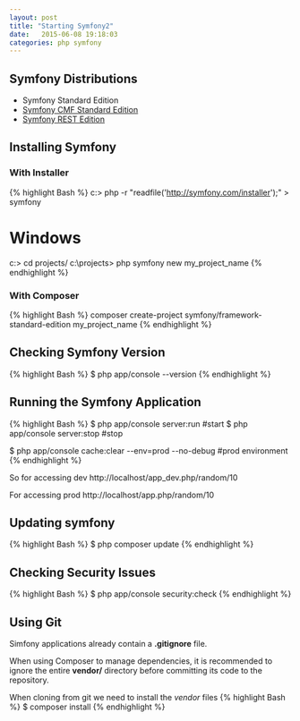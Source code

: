 ```yaml
---
layout: post
title: "Starting Symfony2"
date:   2015-06-08 19:18:03
categories: php symfony
---
```


## Symfony Distributions

* Symfony Standard Edition
* [Symfony CMF Standard Edition](https://github.com/symfony-cmf/symfony-cmf-standard)
* [Symfony REST Edition](https://github.com/gimler/symfony-rest-edition)

## Installing Symfony

### With Installer

{% highlight Bash %}
c:\> php -r "readfile('http://symfony.com/installer');" > symfony

# Windows
c:\> cd projects/
c:\projects\> php symfony new my_project_name
{% endhighlight %}

### With Composer

{% highlight Bash %}
composer create-project symfony/framework-standard-edition my_project_name
{% endhighlight %}

## Checking Symfony Version

{% highlight Bash %}
$ php app/console --version
{% endhighlight %}

## Running the Symfony Application

{% highlight Bash %}
$ php app/console server:run #start
$ php app/console server:stop #stop

$ php app/console cache:clear --env=prod --no-debug #prod environment
{% endhighlight %}

So for accessing dev
http://localhost/app_dev.php/random/10

For accessing prod
http://localhost/app.php/random/10

## Updating symfony
{% highlight Bash %}
$ php composer update
{% endhighlight %}

## Checking Security Issues
{% highlight Bash %}
$ php app/console security:check
{% endhighlight %}

## Using Git

Simfony applications already contain a **.gitignore** file.

When using Composer to manage dependencies, it is recommended to ignore the entire **vendor/** directory before committing its code to the repository. 

When cloning from git we need to install the *vendor* files
{% highlight Bash %}
$ composer install
{% endhighlight %}

